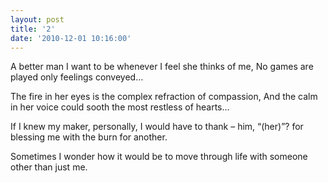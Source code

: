 ```yaml
---
layout: post
title: '2'
date: '2010-12-01 10:16:00'
---
```


A better man I want to be
whenever I feel she thinks of me,
No games are played
only feelings conveyed…

The fire in her eyes is
the complex refraction of compassion,
And the calm in her voice could
sooth the most restless of hearts…

If I knew my maker, personally,
I would have to thank – him, “(her)”?
for blessing me with the burn for another.

Sometimes I wonder how it would be
to move through life with someone
other than just me.
